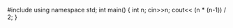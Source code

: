 #include <iostream>
using namespace std;
int main()
{
    int n; cin>>n;
    cout<< (n * (n-1)) / 2;
}